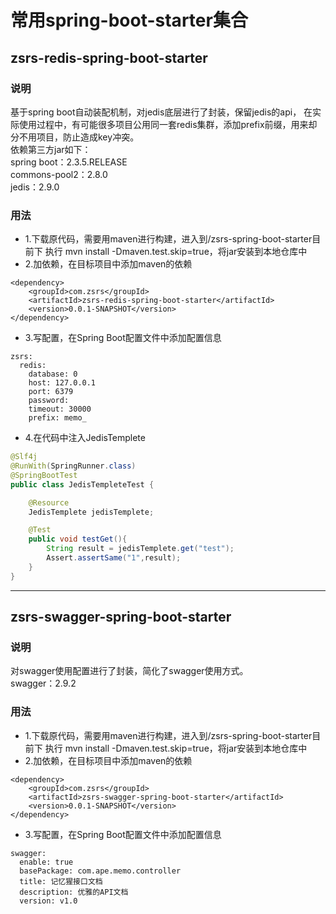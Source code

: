 # 常用spring-boot-starter集合

## zsrs-redis-spring-boot-starter
### 说明
基于spring boot自动装配机制，对jedis底层进行了封装，保留jedis的api，
在实际使用过程中，有可能很多项目公用同一套redis集群，添加prefix前缀，用来却分不用项目，防止造成key冲突。<br/>
依赖第三方jar如下：<br/>
spring boot：2.3.5.RELEASE<br/>
commons-pool2：2.8.0<br/>
jedis：2.9.0<br/>
### 用法
* 1.下载原代码，需要用maven进行构建，进入到/zsrs-spring-boot-starter目前下
执行 mvn install -Dmaven.test.skip=true，将jar安装到本地仓库中
* 2.加依赖，在目标项目中添加maven的依赖

``` 
<dependency>
    <groupId>com.zsrs</groupId>
    <artifactId>zsrs-redis-spring-boot-starter</artifactId>
    <version>0.0.1-SNAPSHOT</version>
</dependency>
```
* 3.写配置，在Spring Boot配置文件中添加配置信息

```
zsrs:
  redis:
    database: 0
    host: 127.0.0.1
    port: 6379
    password: 
    timeout: 30000
    prefix: memo_
```
* 4.在代码中注入JedisTemplete

```java
@Slf4j
@RunWith(SpringRunner.class)
@SpringBootTest
public class JedisTempleteTest {

    @Resource
    JedisTemplete jedisTemplete;

    @Test
    public void testGet(){
        String result = jedisTemplete.get("test");
        Assert.assertSame("1",result);
    }
}
```
----------

## zsrs-swagger-spring-boot-starter
### 说明 
对swagger使用配置进行了封装，简化了swagger使用方式。<br/>
swagger：2.9.2
### 用法
* 1.下载原代码，需要用maven进行构建，进入到/zsrs-spring-boot-starter目前下
执行 mvn install -Dmaven.test.skip=true，将jar安装到本地仓库中
* 2.加依赖，在目标项目中添加maven的依赖

``` 
<dependency>
    <groupId>com.zsrs</groupId>
    <artifactId>zsrs-swagger-spring-boot-starter</artifactId>
    <version>0.0.1-SNAPSHOT</version>
</dependency>
```
* 3.写配置，在Spring Boot配置文件中添加配置信息

```
swagger:
  enable: true
  basePackage: com.ape.memo.controller
  title: 记忆猩接口文档
  description: 优雅的API文档
  version: v1.0
```

